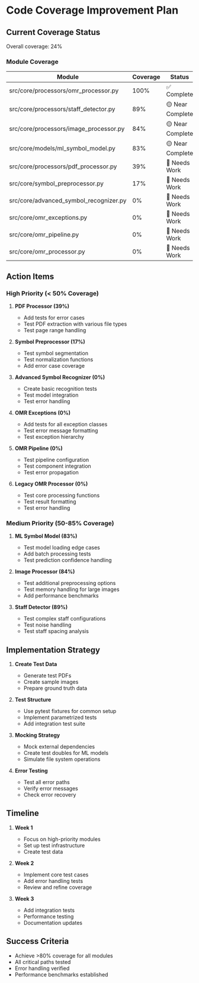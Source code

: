 # Code Coverage Improvement Plan

## Current Coverage Status

Overall coverage: 24%

### Module Coverage

| Module | Coverage | Status |
|--------|----------|---------|
| src/core/processors/omr_processor.py | 100% | ✅ Complete |
| src/core/processors/staff_detector.py | 89% | 🟡 Near Complete |
| src/core/processors/image_processor.py | 84% | 🟡 Near Complete |
| src/core/models/ml_symbol_model.py | 83% | 🟡 Near Complete |
| src/core/processors/pdf_processor.py | 39% | 🔴 Needs Work |
| src/core/symbol_preprocessor.py | 17% | 🔴 Needs Work |
| src/core/advanced_symbol_recognizer.py | 0% | 🔴 Needs Work |
| src/core/omr_exceptions.py | 0% | 🔴 Needs Work |
| src/core/omr_pipeline.py | 0% | 🔴 Needs Work |
| src/core/omr_processor.py | 0% | 🔴 Needs Work |

## Action Items

### High Priority (< 50% Coverage)

1. **PDF Processor (39%)**
   - Add tests for error cases
   - Test PDF extraction with various file types
   - Test page range handling

2. **Symbol Preprocessor (17%)**
   - Test symbol segmentation
   - Test normalization functions
   - Add error case coverage

3. **Advanced Symbol Recognizer (0%)**
   - Create basic recognition tests
   - Test model integration
   - Test error handling

4. **OMR Exceptions (0%)**
   - Add tests for all exception classes
   - Test error message formatting
   - Test exception hierarchy

5. **OMR Pipeline (0%)**
   - Test pipeline configuration
   - Test component integration
   - Test error propagation

6. **Legacy OMR Processor (0%)**
   - Test core processing functions
   - Test result formatting
   - Test error handling

### Medium Priority (50-85% Coverage)

1. **ML Symbol Model (83%)**
   - Test model loading edge cases
   - Add batch processing tests
   - Test prediction confidence handling

2. **Image Processor (84%)**
   - Test additional preprocessing options
   - Test memory handling for large images
   - Add performance benchmarks

3. **Staff Detector (89%)**
   - Test complex staff configurations
   - Test noise handling
   - Test staff spacing analysis

## Implementation Strategy

1. **Create Test Data**
   - Generate test PDFs
   - Create sample images
   - Prepare ground truth data

2. **Test Structure**
   - Use pytest fixtures for common setup
   - Implement parametrized tests
   - Add integration test suite

3. **Mocking Strategy**
   - Mock external dependencies
   - Create test doubles for ML models
   - Simulate file system operations

4. **Error Testing**
   - Test all error paths
   - Verify error messages
   - Check error recovery

## Timeline

1. **Week 1**
   - Focus on high-priority modules
   - Set up test infrastructure
   - Create test data

2. **Week 2**
   - Implement core test cases
   - Add error handling tests
   - Review and refine coverage

3. **Week 3**
   - Add integration tests
   - Performance testing
   - Documentation updates

## Success Criteria

- Achieve >80% coverage for all modules
- All critical paths tested
- Error handling verified
- Performance benchmarks established
